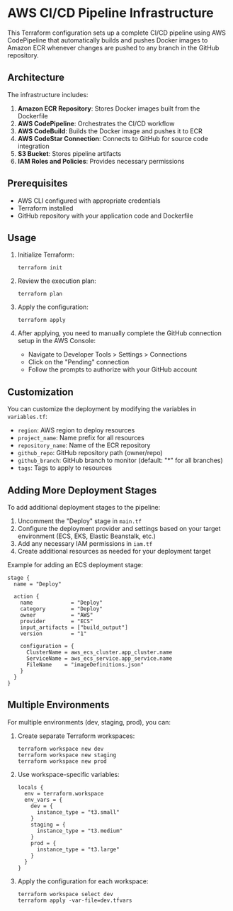 # AWS CI/CD Pipeline Infrastructure

This Terraform configuration sets up a complete CI/CD pipeline using AWS CodePipeline that automatically builds and pushes Docker images to Amazon ECR whenever changes are pushed to any branch in the GitHub repository.

## Architecture

The infrastructure includes:

1. **Amazon ECR Repository**: Stores Docker images built from the Dockerfile
2. **AWS CodePipeline**: Orchestrates the CI/CD workflow
3. **AWS CodeBuild**: Builds the Docker image and pushes it to ECR
4. **AWS CodeStar Connection**: Connects to GitHub for source code integration
5. **S3 Bucket**: Stores pipeline artifacts
6. **IAM Roles and Policies**: Provides necessary permissions

## Prerequisites

- AWS CLI configured with appropriate credentials
- Terraform installed
- GitHub repository with your application code and Dockerfile

## Usage

1. Initialize Terraform:
   ```
   terraform init
   ```

2. Review the execution plan:
   ```
   terraform plan
   ```

3. Apply the configuration:
   ```
   terraform apply
   ```

4. After applying, you need to manually complete the GitHub connection setup in the AWS Console:
   - Navigate to Developer Tools > Settings > Connections
   - Click on the "Pending" connection
   - Follow the prompts to authorize with your GitHub account

## Customization

You can customize the deployment by modifying the variables in `variables.tf`:

- `region`: AWS region to deploy resources
- `project_name`: Name prefix for all resources
- `repository_name`: Name of the ECR repository
- `github_repo`: GitHub repository path (owner/repo)
- `github_branch`: GitHub branch to monitor (default: "*" for all branches)
- `tags`: Tags to apply to resources

## Adding More Deployment Stages

To add additional deployment stages to the pipeline:

1. Uncomment the "Deploy" stage in `main.tf`
2. Configure the deployment provider and settings based on your target environment (ECS, EKS, Elastic Beanstalk, etc.)
3. Add any necessary IAM permissions in `iam.tf`
4. Create additional resources as needed for your deployment target

Example for adding an ECS deployment stage:

```hcl
stage {
  name = "Deploy"

  action {
    name            = "Deploy"
    category        = "Deploy"
    owner           = "AWS"
    provider        = "ECS"
    input_artifacts = ["build_output"]
    version         = "1"

    configuration = {
      ClusterName = aws_ecs_cluster.app_cluster.name
      ServiceName = aws_ecs_service.app_service.name
      FileName    = "imageDefinitions.json"
    }
  }
}
```

## Multiple Environments

For multiple environments (dev, staging, prod), you can:

1. Create separate Terraform workspaces:
   ```
   terraform workspace new dev
   terraform workspace new staging
   terraform workspace new prod
   ```

2. Use workspace-specific variables:
   ```hcl
   locals {
     env = terraform.workspace
     env_vars = {
       dev = {
         instance_type = "t3.small"
       }
       staging = {
         instance_type = "t3.medium"
       }
       prod = {
         instance_type = "t3.large"
       }
     }
   }
   ```

3. Apply the configuration for each workspace:
   ```
   terraform workspace select dev
   terraform apply -var-file=dev.tfvars
   ```